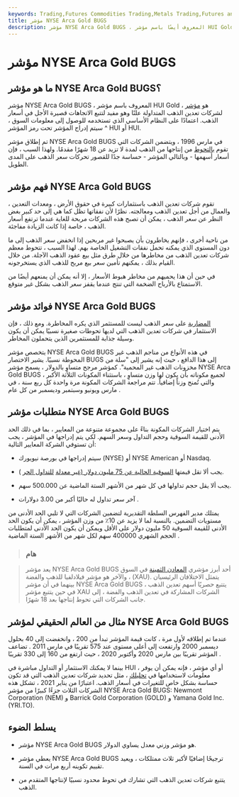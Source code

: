 ```yaml
---
keywords: Trading,Futures Commodities Trading,Metals Trading,Futures and Commodities Trading
title: مؤشر NYSE Arca Gold BUGS
description: مؤشر NYSE Arca Gold BUGS ، المعروف أيضًا باسم مؤشر HUI Gold ، هو مؤشر لشركات تعدين الذهب المتداولة علنًا مفيدًا لتتبع أسعار الذهب.
---
```


# مؤشر NYSE Arca Gold BUGS
## ما هو مؤشر NYSE Arca Gold BUGS؟

مؤشر NYSE Arca Gold BUGS ، المعروف باسم مؤشر HUI Gold ، هو [مؤشر](/index) لشركات تعدين الذهب المتداولة علنًا وهو مفيد لتتبع الاتجاهات قصيرة الأجل في أسعار الذهب. اعتمادًا على النظام الأساسي الذي تستخدمه للوصول إلى معلومات السوق ، سيتم إدراج المؤشر تحت رمز المؤشر ^ HUI أو HUI.

تم إطلاق مؤشر NYSE Arca Gold BUGS في مارس 1996 ، ويتضمن الشركات التي تقوم [بالتحوط](/hedge) من إنتاجها من الذهب لمدة لا تزيد عن 18 شهرًا مقدمًا. ولهذا السبب ، فإن أسعار أسهمها - وبالتالي المؤشر - حساسة جدًا للقصور تحركات سعر الذهب على المدى الطويل.

## فهم مؤشر NYSE Arca Gold BUGS

تقوم شركات تعدين الذهب باستثمارات كبيرة في حقوق الأرض ، ومعدات التعدين ، والعمال من أجل تعدين الذهب ومعالجته. نظرًا لأن نفقاتها تظل كما هي إلى حد كبير بغض النظر عن سعر الذهب ، يمكن أن تصبح هذه الشركات مربحة للغاية عندما ترتفع أسعار الذهب ، خاصة إذا كانت الزيادة مفاجئة.

من ناحية أخرى ، فإنهم يخاطرون بأن يصبحوا غير مربحين إذا انخفض سعر الذهب إلى ما دون المستوى الذي يمكنه تحمل نفقات التشغيل الخاصة بهم. لهذا السبب ، تتحوط معظم شركات تعدين الذهب من مخاطرها من خلال طرق مثل بيع عقود الذهب الآجلة. من خلال القيام بذلك ، يمكنهم تأمين سعر بيع مربح للذهب الذي يستخرجونه.

في حين أن هذا يحميهم من مخاطر هبوط الأسعار ، إلا أنه يمكن أن يمنعهم أيضًا من الاستمتاع بالأرباح الضخمة التي تنتج عندما يقفز سعر الذهب بشكل غير متوقع.

## فوائد مؤشر NYSE Arca Gold BUGS

[المضاربة](/speculation) على سعر الذهب ليست للمستثمر الذي يكره المخاطرة. ومع ذلك ، فإن الاستثمار في شركات تعدين الذهب التي لديها تحوطات صغيرة نسبيًا يمكن أن يكون وسيلة جذابة للمستثمرين الذين يتحملون المخاطر.

يتخصص مؤشر NYSE Arca Gold BUGS في هذه الأنواع من مناجم الذهب غير المحوطة نسبيًا. يشير الاختصار BUGS إلى هذا الدافع ، حيث إنه يشير إلى "سلة من مخزونات الذهب غير المحمية". كمؤشر مرجح متساوٍ بالدولار ، يسمح مؤشر NYSE Arca Gold BUGS لجميع مكوناته بأن يكون لها وزن متساوٍ ، باستثناء المكونات الثلاثة الأكبر ، والتي تُمنح وزناً إضافياً. تتم مراجعة الشركات المكونة مرة واحدة كل ربع سنة ، في مارس ويونيو وسبتمبر وديسمبر من كل عام .

## متطلبات مؤشر NYSE Arca Gold BUGS

يتم اختيار الشركات المكونة بناءً على مجموعة متنوعة من المعايير ، بما في ذلك الحد الأدنى للقيمة السوقية وحجم التداول وسعر السهم. لكي يتم إدراجها في المؤشر ، يجب أن تستوفي الشركة المعايير التالية:

- سيتم إدراجها في بورصة نيويورك (NYSE) أو NYSE American أو Nasdaq.

- يجب ألا تقل قيمتها [السوقية الحالية عن 75 مليون دولار (غير معدلة](/marketcapitalization) [للتداول الحر](/freefloatmethodology) ).

- يجب ألا يقل حجم تداولها في كل شهر من الأشهر الستة الماضية عن 500.000 سهم.

- آخر سعر تداول له حاليًا أكبر من 3.00 دولارات .

يمتلك مدير الفهرس السلطة التقديرية لتضمين الشركات التي لا تلبي الحد الأدنى من مستويات التضمين. بالنسبة لما لا يزيد عن 10٪ من وزن المؤشر ، يمكن أن يكون الحد الأدنى للقيمة السوقية 50 مليون دولار على الأقل ويمكن أن يكون الحد الأدنى لمتطلبات الحجم الشهري 400000 سهم لكل شهر من الأشهر الستة الماضية .

> ### هام

> يعد مؤشر NYSE Arca Gold BUGS أحد أبرز مؤشري [المعادن الثمينة](/preciousmetal) في السوق ، والآخر هو مؤشر فيلادلفيا للذهب والفضة (XAU). يتمثل الاختلافان الرئيسيان بينهما في أن مؤشر NYSE Arca Gold BUGS يتتبع حصريًا أسهم تعدين الذهب ، في حين يتتبع مؤشر XAU الشركات المشاركة في تعدين الذهب والفضة ، إلى جانب الشركات التي تحوط إنتاجها بعد 18 شهرًا.

>

## مثال من العالم الحقيقي لمؤشر NYSE Arca Gold BUGS

عندما تم إطلاقه لأول مرة ، كانت قيمة المؤشر تبدأ من 200 ، وانخفضت إلى 40 بحلول ديسمبر 2000 وارتفعت إلى أعلى مستوى عند 575 تقريبًا في مارس 2011 . تضاعف المؤشر تقريبًا بين مارس 2020 وأكتوبر 2020 ، حيث ارتفع من 160 إلى 330 تقريبًا .

بينما لا يمكنك الاستثمار أو التداول مباشرة في HUI ، أو أي مؤشر ، فإنه يمكن أن يوفر معلومات لاستخدامها في [تحليلك](/technicalanalysis) ، مثل تحديد شركات تعدين الذهب التي قد تكون حساسة بشكل خاص للتغيرات في أسعار الذهب. اعتبارًا من يناير 2021 ، تشكل هذه الشركات الثلاث جزءًا كبيرًا من مؤشر NYSE Arca Gold BUGS: Newmont Corporation (NEM) و Barrick Gold Corporation (GOLD) و Yamana Gold Inc. (YRI.TO).

## يسلط الضوء

- مؤشر NYSE Arca Gold BUGS هو مؤشر وزني معدل يساوي الدولار.

- يعطي مؤشر NYSE Arca Gold BUGS ترجيحًا إضافيًا لأكبر ثلاث ممتلكات ، ويعيد تقييم تكوينه أربع مرات في السنة.

- يتتبع شركات تعدين الذهب التي تشارك في تحوط محدود نسبيًا لإنتاجها المتقدم من الذهب.

